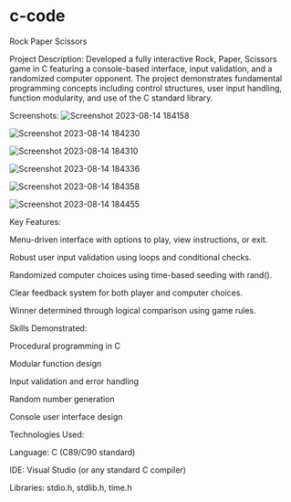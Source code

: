 # c-code
Rock Paper Scissors

Project Description:
Developed a fully interactive Rock, Paper, Scissors game in C featuring a console-based interface, input validation, and a randomized computer opponent. The project demonstrates fundamental programming concepts including control structures, user input handling, function modularity, and use of the C standard library.

Screenshots:
![Screenshot 2023-08-14 184158](https://github.com/user-attachments/assets/7326ea24-1002-4365-a4ae-10529678b787)

![Screenshot 2023-08-14 184230](https://github.com/user-attachments/assets/db6e23d8-e592-4f78-a677-7a7901d83a19)

![Screenshot 2023-08-14 184310](https://github.com/user-attachments/assets/9c7537d2-e9f1-412a-9f19-7b9b0774acaf)

![Screenshot 2023-08-14 184336](https://github.com/user-attachments/assets/b4bb311a-c8fc-46d0-8f15-6d4c16332afc)

![Screenshot 2023-08-14 184358](https://github.com/user-attachments/assets/fa6030ab-421c-43aa-b79d-fe5dddeb825b)

![Screenshot 2023-08-14 184455](https://github.com/user-attachments/assets/521bd05a-4258-4d08-9297-c06ee99913f6)


Key Features:

Menu-driven interface with options to play, view instructions, or exit.

Robust user input validation using loops and conditional checks.

Randomized computer choices using time-based seeding with rand().

Clear feedback system for both player and computer choices.

Winner determined through logical comparison using game rules.

Skills Demonstrated:

Procedural programming in C

Modular function design

Input validation and error handling

Random number generation

Console user interface design

Technologies Used:

Language: C (C89/C90 standard)

IDE: Visual Studio (or any standard C compiler)

Libraries: stdio.h, stdlib.h, time.h

